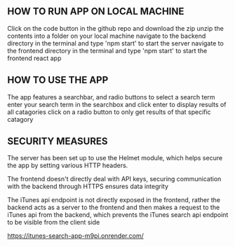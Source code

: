 ## HOW TO RUN APP ON LOCAL MACHINE

Click on the code button in the github repo and download the zip
unzip the contents into a folder on your local machine
navigate to the backend directory in the terminal and type 'npm start' to start the server
navigate to the frontend directory in the terminal and type 'npm start' to start the frontend react app

## HOW TO USE THE APP
The app features a searchbar, and radio buttons to select a search term
enter your search term in the searchbox and click enter to display results of all catagories
click on a radio button to only get results of that specific catagory

## SECURITY MEASURES
The server has been set up to use the Helmet module, which helps secure the app by setting various HTTP headers.

The frontend doesn't directly deal with API keys, securing communication with the backend through HTTPS ensures data integrity

The iTunes api endpoint is not directly exposed in the frontend, rather the backend acts as a server to the frontend and then makes a request to the iTunes api from the backend, which prevents the iTunes search api endpoint to be visible from the client side

https://itunes-search-app-m9pi.onrender.com/